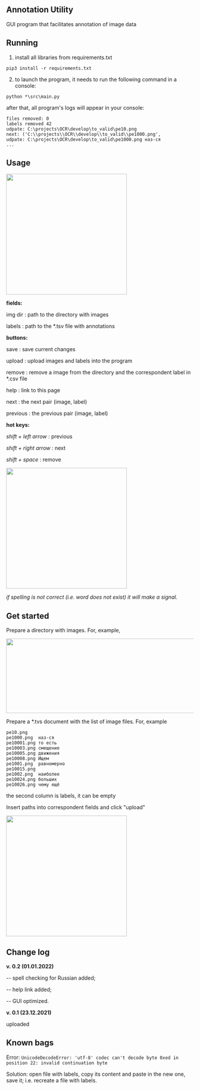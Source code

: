 ## Annotation Utility

GUI program that facilitates annotation of image data 

## Running

1) install all libraries from requirements.txt

```pip3 install -r requirements.txt```

2) to launch the program, it needs to run the following command in a console:

```python *\src\main.py```

after that, all program's logs will appear in your console:

```
files removed: 0
labels removed 42
udpate: C:\projects\OCR\develop\to_valid\pe10.png
next: ('C:\\projects\\OCR\\develop\\to_valid\\pe1000.png',
udpate: C:\projects\OCR\develop\to_valid\pe1000.png наз-ся
...
```

## Usage

<img src="https://github.com/conwerner/annotation_utility/blob/main/images/A.png" width="324" height="324">

**fields:**

img dir : path to the directory with images

labels : path to the \*.tsv file with annotations

**buttons:**

save : save current changes

upload : upload images and labels into the program

remove : remove a image from the directory and the correspondent label in \*.csv file

help : link to this page

next : the next pair (image, label)

previous : the previous pair (image, label)

**hot keys:**

*shift + left arrow* : previous

*shift + right arrow* : next

*shift + space* : remove


<img src="https://github.com/conwerner/annotation_utility/blob/main/images/C.png" width="324" height="324">

*if spelling is not correct (i.e. word does not exist) it will make a signal.*

## Get started

Prepare a directory with images. For, example,

<img src="https://github.com/conwerner/annotation_utility/blob/main/images/interface3.png" width="512" height="200">

Prepare a \*.tvs document with the list of image files. For, example

```
pe10.png	
pe1000.png	наз-ся
pe10001.png	то есть
pe10003.png	смещение
pe10005.png	движения
pe10008.png	Ищем
pe1001.png	равномерно
pe10015.png	
pe1002.png	наиболее
pe10024.png	больших
pe10026.png	чему ещё
```

the second column is labels, it can be empty

Insert paths into correspondent fields and click "upload"

<img src="https://github.com/conwerner/annotation_utility/blob/main/images/B.png" width="324" height="324">

## Change log

**v. 0.2 (01.01.2022)**

-- spell checking for Russian added;

-- help link added;

-- GUI optimized.

**v. 0.1 (23.12.2021)**

uploaded

## Known bags

Error: ```UnicodeDecodeError: 'utf-8' codec can't decode byte 0xed in position 22: invalid continuation byte```

Solution: open file with labels, copy its content and paste in the new one, save it; i.e. recreate a file with labels.
